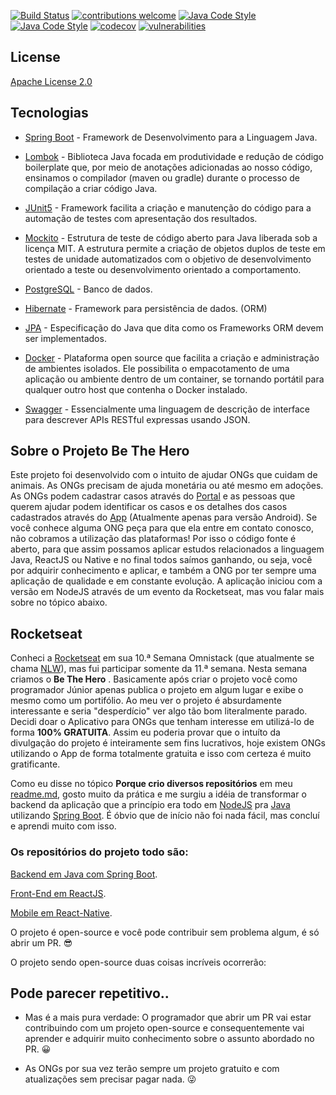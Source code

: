 [![Build Status](https://travis-ci.com/muriloalvesdev/thehero-backend.svg?branch=master)](https://travis-ci.com/muriloalvesdev/thehero-backend)
[![contributions welcome](https://img.shields.io/badge/contributions-welcome-brightgreen.svg?style=flat)](https://github.com/muriloalvesdev/thehero-backend/issues)
[![Java Code Style](https://img.shields.io/badge/code%20style-eclipse-brightgreen.svg?style=flat)](https://raw.githubusercontent.com/google/styleguide/gh-pages/eclipse-java-google-style.xml "Eclipse/STS Code Style")
[![Java Code Style](https://img.shields.io/badge/code%20style-intellij-brightgreen.svg?style=flat)](https://github.com/google/styleguide/blob/gh-pages/intellij-java-google-style.xml "Intellij Code Style")
[![codecov](https://codecov.io/gh/muriloalvesdev/thehero-backend/branch/master/graph/badge.svg)](https://codecov.io/gh/muriloalvesdev/thehero-backend/)
[![vulnerabilities](https://snyk.io/test/github/muriloalvesdev/thehero-backend/badge.svg)](https://snyk.io/test/github/muriloalvesdev/thehero-backend)

## License
[Apache License 2.0](https://github.com/muriloalvesdev/thehero-backend/blob/master/LICENSE)


## Tecnologias 

- [Spring Boot](https://spring.io/projects/spring-boot) - Framework de Desenvolvimento para a Linguagem Java.

- [Lombok](https://projectlombok.org/) - Biblioteca Java focada em produtividade e redução de código boilerplate que, por meio de anotações adicionadas ao nosso código, ensinamos o compilador (maven ou gradle) durante o processo de compilação a criar código Java.

- [JUnit5](https://junit.org/junit5/) - Framework facilita a criação e manutenção do código para a automação de testes com apresentação dos resultados.

- [Mockito](https://site.mockito.org/) - Estrutura de teste de código aberto para Java liberada sob a licença MIT. A estrutura permite a criação de objetos duplos de teste em testes de unidade automatizados com o objetivo de desenvolvimento orientado a teste ou desenvolvimento orientado a comportamento.

- [PostgreSQL](https://www.postgresql.org/download/) - Banco de dados.

- [Hibernate](https://hibernate.org/) - Framework para persistência de dados. (ORM)

- [JPA](https://hibernate.org/orm/) - Especificação do Java que dita como os Frameworks ORM devem ser implementados.

- [Docker](https://www.docker.com/) - Plataforma open source que facilita a criação e administração de ambientes isolados. Ele possibilita o empacotamento de uma aplicação ou ambiente dentro de um container, se tornando portátil para qualquer outro host que contenha o Docker instalado.

- [Swagger](https://swagger.io/) - Essencialmente uma linguagem de descrição de interface para descrever APIs RESTful expressas usando JSON.

## Sobre o Projeto Be The Hero
Este projeto foi desenvolvido com o intuito de ajudar ONGs que cuidam de animais. As ONGs precisam de ajuda monetária ou até mesmo em adoções. As ONGs podem cadastrar casos através do [Portal](https://thehero.netlify.app/) e as pessoas que querem ajudar podem identificar os casos e os detalhes dos casos cadastrados através do [App](https://play.google.com/store/apps/details?id=app.netlify.thehero) (Atualmente apenas para versão Android). Se você conhece alguma ONG peça para que ela entre em contato conosco, não cobramos a utilização das plataformas! Por isso o código fonte é aberto, para que assim possamos aplicar estudos relacionados a linguagem Java, ReactJS ou Native e no final todos saímos ganhando, ou seja, você por adquirir conhecimento e aplicar, e também a ONG por ter sempre uma aplicação de qualidade e em constante evolução. A aplicação iniciou com a versão em NodeJS através de um evento da Rocketseat, mas vou falar mais sobre no tópico abaixo.

## Rocketseat
Conheci a [Rocketseat](https://github.com/Rocketseat) em sua 10.ª Semana Omnistack (que atualmente se chama [NLW](https://blog.rocketseat.com.br/tag/nlw/)), mas fui participar somente da 11.ª semana. Nesta semana criamos o **Be The Hero** . Basicamente após criar o projeto você como programador Júnior apenas publica o projeto em algum lugar e exibe o mesmo como um portifólio. Ao meu ver o projeto é absurdamente interessante e seria "desperdício" ver algo tão bom literalmente parado. Decidi doar o Aplicativo para ONGs que tenham interesse em utilizá-lo de forma **100% GRATUITA**. Assim eu poderia provar que o intuíto da divulgação do projeto é inteiramente sem fins lucrativos, hoje existem ONGs utilizando o App de forma totalmente gratuita e isso com certeza é muito gratificante.

Como eu disse no tópico **Porque crio diversos repositórios** em meu [readme.md](https://github.com/muriloalvesdev/muriloalvesdev), gosto muito da prática e me surgiu a idéia de transformar o backend da aplicação que a princípio era todo em [NodeJS](https://nodejs.org/en/) pra [Java](https://docs.oracle.com/en/java/) utilizando [Spring Boot](https://spring.io/projects/spring-boot). É óbvio que de início não foi nada fácil, mas concluí e aprendi muito com isso. 

### Os repositórios do projeto todo são:

[Backend em Java com Spring Boot](https://github.com/muriloalvesdev/thehero-backend).

[Front-End em ReactJS](https://github.com/muriloalvesdev/thehero-portal).

[Mobile em React-Native](https://play.google.com/store/apps/details?id=app.netlify.thehero).

O projeto é open-source e você pode contribuir sem problema algum, é só abrir um PR. :sunglasses: 

O projeto sendo open-source duas coisas incríveis ocorrerão:

## Pode parecer repetitivo.. 
- Mas é a mais pura verdade: O programador que abrir um PR vai estar contribuindo com um projeto open-source e consequentemente vai aprender e adquirir muito conhecimento sobre o assunto abordado no PR. :grinning:

- As ONGs por sua vez terão sempre um projeto gratuito e com atualizações sem precisar pagar nada. :stuck_out_tongue_winking_eye:
